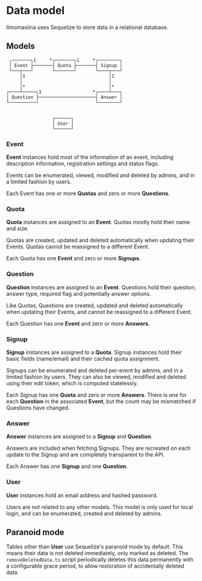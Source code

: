 # Data model

Ilmomasiina uses Sequelize to store data in a relational database.

## Models

```
 ╷───────┐1     *┌───────┐1     *┌────────┐
 │ Event ├───────┤ Quota ├───────┤ Signup │
 └───┬───┘       └───────┘       └────┬───┘
     │1                               │1
     │                                │
     │*                               │*
┌────┴─────┐1                   *┌────┴───┐
│ Question ├─────────────────────┤ Answer │
└──────────┘                     └────────┘


                 ┌──────┐
                 │ User │
                 └──────┘
```

### Event

**Event** instances hold most of the information of an event, including description information, registration
settings and status flags.

Events can be enumerated, viewed, modified and deleted by admins, and in a limited fashion by users.

Each Event has one or more **Quotas** and zero or more **Questions**.

### Quota

**Quota** instances are assigned to an **Event**. Quotas mostly hold their name and size.

Quotas are created, updated and deleted automatically when updating their Events.
Quotas cannot be reassigned to a different Event.

Each Quota has one **Event** and zero or more **Signups**.

### Question

**Question** instances are assigned to an **Event**. Questions hold their question, answer type, required flag and
potentially answer options.

Like Quotas, Questions are created, updated and deleted automatically when updating their Events, and cannot be
reassigned to a different Event.

Each Question has one **Event** and zero or more **Answers**.

### Signup

**Signup** instances are assigned to a **Quota**. Signup instances hold their basic fields (name/email) and their
cached quota assignment.

Signups can be enumerated and deleted per-event by admins, and in a limited fashion by users.
They can also be viewed, modified and deleted using their edit token, which is computed statelessly.

Each Signup has one **Quota** and zero or more **Answers**.
There is one for each **Question** in the associated **Event**, but the count may be mismatched if Questions
have changed.

### Answer

**Answer** instances are assigned to a **Signup** and **Question**.

Answers are included when fetching Signups. They are recreated on each update to the Signup and are completely
transparent to the API.

Each Answer has one **Signup** and one **Question**.

### User

**User** instances hold an email address and hashed password.

Users are not related to any other models. This model is only used for local login, and can be enumerated, created
and deleted by admins.

## Paranoid mode

Tables other than **User** use Sequelize's paranoid mode by default. This means their data is not deleted immediately,
only marked as deleted. The `removeDeletedData.ts` script periodically deletes this data permanently with a
configurable grace period, to allow restoration of accidentally deleted data.
